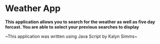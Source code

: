 # Weather App

**This application allows you to search for the weather as well as five day forcast. You are able to select your previous searches to display**

~This application was written using Java Script by Kalyn Simms~

